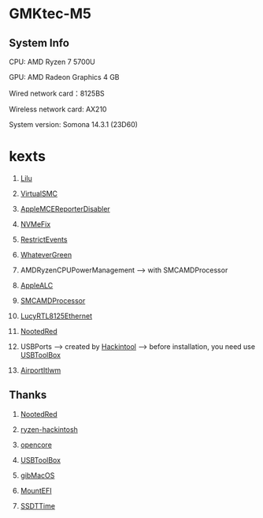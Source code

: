 # GMKtec-M5

## System Info

CPU: AMD Ryzen 7 5700U

GPU: AMD Radeon Graphics 4 GB

Wired network card：8125BS

Wireless network card: AX210

System version: Somona 14.3.1 (23D60) 

# kexts

1. [Lilu](https://github.com/acidanthera/Lilu)

2. [VirtualSMC](https://github.com/acidanthera/VirtualSMC)

3. [AppleMCEReporterDisabler](https://dortania.github.io/OpenCore-Install-Guide/ktext.html#extras)

4. [NVMeFix](https://github.com/acidanthera/NVMeFix)

5. [RestrictEvents](https://github.com/acidanthera/RestrictEvents)

6. [WhateverGreen](https://github.com/acidanthera/WhateverGreen)

7. AMDRyzenCPUPowerManagement --> with SMCAMDProcessor

8. [AppleALC](https://github.com/acidanthera/AppleALC)

9. [SMCAMDProcessor](https://github.com/trulyspinach/SMCAMDProcessor)

10. [LucyRTL8125Ethernet](https://github.com/Mieze/LucyRTL8125Ethernet)

11. [NootedRed](https://github.com/ChefKissInc/NootedRed)

12. USBPorts --> created by [Hackintool](https://github.com/benbaker76/Hackintoo) --> before installation, you need use [USBToolBox](https://github.com/USBToolBox/kext)

13. [AirportItlwm](https://github.com/OpenIntelWireless/itlwm)

## Thanks

1. [NootedRed](https://github.com/ChefKissInc/NootedRed)

2. [ryzen-hackintosh](https://github.com/mikigal/ryzen-hackintosh)

3. [opencore](https://dortania.github.io/OpenCore-Legacy-Patcher)

4. [USBToolBox](https://github.com/USBToolBox/tool)

5. [gibMacOS](https://github.com/corpnewt/gibMacOS)

6. [MountEFI](https://github.com/corpnewt/MountEFI)

7. [SSDTTime](https://github.com/corpnewt/SSDTTime)